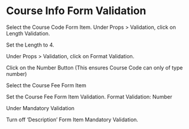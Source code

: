 # Course Info Form Validation

Select the Course Code Form Item. Under Props > Validation, click on Length Validation.





Set the Length to 4.





Under Props > Validation, click on Format Validation.





Click on the Number Button (This ensures Course Code can only of type number)





Select the Course Fee Form Item





Set the Course Fee Form Item Validation. Format Validation: Number





Under Mandatory Validation





Turn off ‘Description’ Form Item Mandatory Validation.





